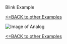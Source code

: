 Blink Example

[<=BACK to other Examples](https://github.com/valoni/netmf-interpreter4x/tree/master/netfm%20drivers%20and%20examples)

![Image of Analog](https://github.com/valoni/netmf-interpreter4x/blob/master/netfm%20drivers%20and%20examples/AnalogPins/Analog.png)

[<=BACK to other Examples](https://github.com/valoni/netmf-interpreter4x/tree/master/netfm%20drivers%20and%20examples)

